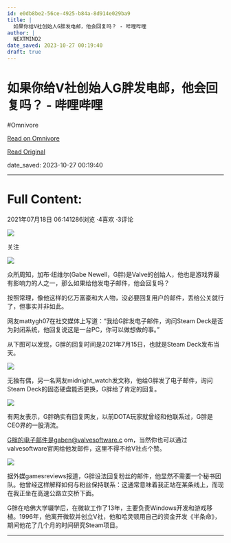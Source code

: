 ```yaml
---
id: e0db8be2-56ce-4925-b84a-8d914e029ba9
title: |
  如果你给V社创始人G胖发电邮，他会回复吗？ - 哔哩哔哩
author: |
  NEXTMIND2
date_saved: 2023-10-27 00:19:40
draft: true
---
```


# 如果你给V社创始人G胖发电邮，他会回复吗？ - 哔哩哔哩
#Omnivore

[Read on Omnivore](https://omnivore.app/me/v-g-18b6f5bf780)

[Read Original](https://www.bilibili.com/read/cv12209323)

date_saved: 2023-10-27 00:19:40


--- 

# Full Content: 

2021年07月18日 06:141286浏览 ·4喜欢 ·3评论

[ ![](https://proxy-prod.omnivore-image-cache.app/0x0,sZ7dzBtiuuRTBeCEpLokAMo5GHCVI1QpD_av_NKuKPTA/https://i0.hdslb.com/bfs/face/e2369fa4c1b4d64b681dab2684f5e49945e958dd.jpg@96w_96h_1c_1s_!web-avatar.avif) ](https://space.bilibili.com/95731155)

 关注

![](https://proxy-prod.omnivore-image-cache.app/1920x1780,sbNSP_QAf4wqnaynzWxbXE7Ah-anH7QKbJM9BLzHS_og/https://i0.hdslb.com/bfs/article/7e7dfcff8fbe5f03c1f18d7ad70a0f92b92732fc.jpg@1256w_1166h_!web-article-pic.avif)

众所周知，加布·纽维尔(Gabe Newell，G胖)是Valve的创始人，他也是游戏界最有影响力的人之一，那么如果给他发电子邮件，他会回复吗？

按照常理，像他这样的亿万富豪和大人物，没必要回复用户的邮件，丢给公关就行了，但事实并非如此。

网友mattygh07在社交媒体上写道：“我给G胖发电子邮件，询问Steam Deck是否为封闭系统，他回复说这是一台PC，你可以做想做的事。”

从下图可以发现，G胖的回复时间是2021年7月15日，也就是Steam Deck发布当天。

![](https://proxy-prod.omnivore-image-cache.app/1925x1522,swpj128DyGNnPKhRC5wPkwTDPtNYexFUOlYkF6JxXTKs/https://i0.hdslb.com/bfs/article/ee372df751e54a537b1d3a83c33acf739a44a8f0.jpg@1256w_994h_!web-article-pic.avif)

无独有偶，另一名网友midnight\_watch发文称，他给G胖发了电子邮件，询问Steam Deck的固态硬盘能否更换，G胖给了肯定的回复。

![](https://proxy-prod.omnivore-image-cache.app/960x929,sZwRKIwNccodoqwfr7jMDwLt8dcy-qVjnu-nzsGUReNs/https://i0.hdslb.com/bfs/article/b3b2cd7c610d18df56a5b4575c92d53da4bde152.jpg@1256w_1216h_!web-article-pic.avif)

有网友表示，G胖确实有回复网友，以前DOTA玩家就曾经和他联系过，G胖是CEO界的一股清流。

G胖的电子邮件是gaben@valvesoftware.c om，当然你也可以通过valvesoftware官网给他发邮件，这里不得不给V社点个赞。

![](https://proxy-prod.omnivore-image-cache.app/1578x879,spT3zzEeYGvD2a8hr5jYo8SQNgrimRzVjeGscOR4Gn0Q/https://i0.hdslb.com/bfs/article/20c5b6a6804afc54f83fce6ce33c497053972d66.jpg@1256w_700h_!web-article-pic.avif)

据外媒gamesreviews报道，G胖设法回复粉丝的邮件，他显然不需要一个秘书团队。他曾经这样解释如何与粉丝保持联系：这通常意味着我正站在某条线上，而现在我正坐在高速公路立交桥下面。

G胖在哈佛大学辍学后，在微软工作了13年，主要负责Windows开发和游戏移植。1996年，他离开微软并创立V社，他和哈灵顿用自己的资金开发《半条命》，期间他花了几个月的时间研究Steam项目。

---

